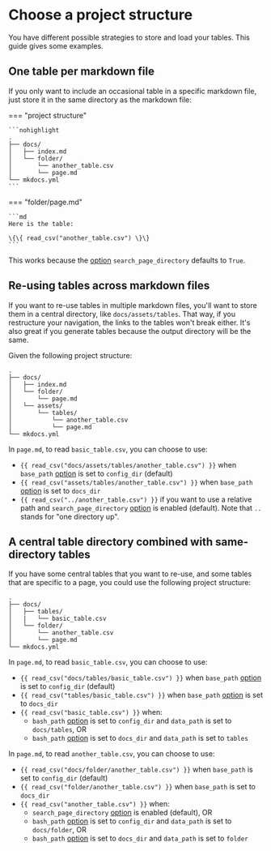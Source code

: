 # Choose a project structure

You have different possible strategies to store and load your tables. This guide gives some examples.

## One table per markdown file

If you only want to include an occasional table in a specific markdown file, just store it in the same directory as the markdown file:

=== "project structure"

    ```nohighlight
    .
    ├── docs/
    │   ├── index.md
    │   └── folder/
    │       └── another_table.csv
    │       └── page.md
    └── mkdocs.yml
    ```

=== "folder/page.md"

    ```md
    Here is the table:

    \{\{ read_csv("another_table.csv") \}\}
    ```

This works because the [option](../options.md) `search_page_directory` defaults to `True`.

## Re-using tables across markdown files

If you want to re-use tables in multiple markdown files, you'll want to store them in a central directory, like `docs/assets/tables`. 
That way, if you restructure your navigation, the links to the tables won't break either.
It's also great if you generate tables because the output directory will be the same.

Given the following project structure:

```nohighlight
.
├── docs/
│   ├── index.md
│   └── folder/
│       └── page.md
│   └── assets/
│       └── tables/
│           └── another_table.csv
│           └── page.md
└── mkdocs.yml
```

In `page.md`, to read `basic_table.csv`, you can choose to use:

- <code>\{\{ read_csv("docs/assets/tables/another_table.csv") \}\}</code> when `base_path` [option](../options.md) is set to `config_dir` (default)
- <code>\{\{ read_csv("assets/tables/another_table.csv") \}\}</code> when `base_path` [option](../options.md) is set to `docs_dir`
- <code>\{\{ read_csv("../another_table.csv") \}\}</code> if you want to use a relative path and `search_page_directory` [option](../options.md) is enabled (default). Note that `..` stands for "one directory up".

## A central table directory combined with same-directory tables

If you have some central tables that you want to re-use, and some tables that are specific to a page, you could use the following project structure:

```nohighlight
.
├── docs/
│   ├── tables/
│   |   └── basic_table.csv
│   └── folder/
│       └── another_table.csv
│       └── page.md
└── mkdocs.yml
```

In `page.md`, to read `basic_table.csv`, you can choose to use:

- <code>\{\{ read_csv("docs/tables/basic_table.csv") \}\}</code> when `base_path` [option](../options.md) is set to `config_dir` (default)
- <code>\{\{ read_csv("tables/basic_table.csv") \}\}</code> when `base_path` [option](../options.md) is set to `docs_dir`
- <code>\{\{ read_csv("basic_table.csv") \}\}</code> when:
    - `bash_path` [option](../options.md) is set to `config_dir` and `data_path` is set to `docs/tables`, OR
    - `bash_path` [option](../options.md) is set to `docs_dir` and `data_path` is set to `tables`

In `page.md`, to read `another_table.csv`, you can choose to use:

- <code>\{\{ read_csv("docs/folder/another_table.csv") \}\}</code> when `base_path` is set to `config_dir` (default)
- <code>\{\{ read_csv("folder/another_table.csv") \}\}</code> when `base_path` is set to `docs_dir`
- <code>\{\{ read_csv("another_table.csv") \}\}</code> when:
    - `search_page_directory` [option](../options.md) is enabled (default), OR
    - `bash_path` [option](../options.md) is set to `config_dir` and `data_path` is set to `docs/folder`, OR
    - `bash_path` [option](../options.md) is set to `docs_dir` and `data_path` is set to `folder`
